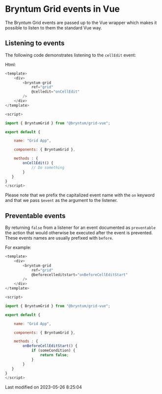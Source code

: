 # Bryntum Grid events in Vue

The Bryntum Grid events are passed up to the Vue wrapper which makes it possible to listen to them the standard
Vue way.

## Listening to events

The following code demonstrates listening to the `cellEdit` event:

Html:

```javascript
<template>
    <div>
        <bryntum-grid
            ref="grid"
            @celledit="onCellEdit"
        />
    </div>
</template>

<script>

import { BryntumGrid } from "@bryntum/grid-vue";

export default {

    name: "Grid App",

    components: { BryntumGrid },

    methods : {
        onCellEdit() {
            // Do something
        }
   }
}
</script>
```

Please note that we prefix the capitalized event name with the `on` keyword and that we pass `$event` as
the argument to the listener.

## Preventable events

By returning `false` from a listener for an event documented as `preventable` the action that would otherwise be
executed after the event is prevented. These events names are usually prefixed with `before`.

For example:

```javascript
<template>
    <div>
        <bryntum-grid
            ref="grid"
            @beforecelleditstart="onBeforeCellEditStart"
        />
    </div>
</template>

<script>

import { BryntumGrid } from "@bryntum/grid-vue";

export default {

    name: "Grid App",

    components: { BryntumGrid },

    methods : {
        onBeforeCellEditStart() {
            if (someCondition) {
                return false;
            }
        }
   }
}
</script>
```


<p class="last-modified">Last modified on 2023-05-26 8:25:04</p>